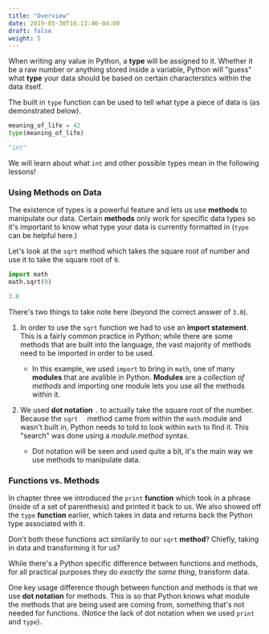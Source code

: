 ```yaml
---
title: "Overview"
date: 2019-05-30T16:13:46-04:00
draft: false
weight: 5
---
```


When writing any value in Python, a **type** will be assigned to it. Whether it be a raw number or anything stored inside a variable, Python will "guess" what **type** your data should be based on certain characterstics within the data itself. 

The built in `type` function can be used to tell what type a piece of data is (as demonstrated below). 

~~~python
meaning_of_life = 42
type(meaning_of_life)
~~~

~~~python
"int"
~~~

We will learn about what `int` and other possible types mean in the following lessons! 

### Using Methods on Data

The existence of types is a powerful feature and lets us use **methods** to manipulate our data. Certain **methods** only work for specific data types so it's important to know what type your data is currently formatted in (`type` can be helpful here.)

Let's look at the `sqrt` method which takes the square root of number and use it to take the square root of `9`. 

~~~ python
import math 
math.sqrt(9)
~~~

~~~python
3.0
~~~

There's two things to take note here (beyond the correct answer of `3.0`). 

1. In order to use the `sqrt` function we had to use an **import statement**. This is a fairly common practice in Python; while there are some methods that are built into the language, the vast majority of methods need to be imported in order to be used. 

   * In this example, we used `import` to bring in `math`, one of many **modules** that are avalible in Python. **Modules** are a *collection of methods* and importing one module lets you use all the methods within it. 	

     

2. We used **dot notation** `.` to actually take the square root of the number. Because the `sqrt  ` method came from within the `math` module and wasn't built in, Python needs to told to look within `math` to find it. This "search" was done using a *module.method* syntax. 

   * Dot notation will be seen and used quite a bit, it's the main way we use methods to manipulate data. 

### Functions vs. Methods

In chapter three we introduced the `print` **function** which took in a phrase (inside of a set of parenthesis) and printed it back to us. We also showed off the `type` **function** earlier, which takes in data and returns back the Python type associated with it. 

Don't both these functions act similarily to our `sqrt` **method**? Chiefly, taking in data and transforming it for us? 

While there's a Python specific difference between functions and methods, for all practical purposes they do *exactly the same thing*, transform data. 

One key usage difference though between function and methods is that we use **dot notation** for methods. This is so that Python knows what module the methods that are being used are coming from, something that's not needed for functions. (Notice the lack of dot notation when we used `print` and `type`).  



